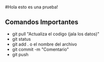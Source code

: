 #Hola esto es una prueba!

## Comandos Importantes

- git pull "Actualiza el codigo (jala los datos)"
- git status 
- git add . o el nombre del archivo 
- git commit -m "Comentario"
- git push
